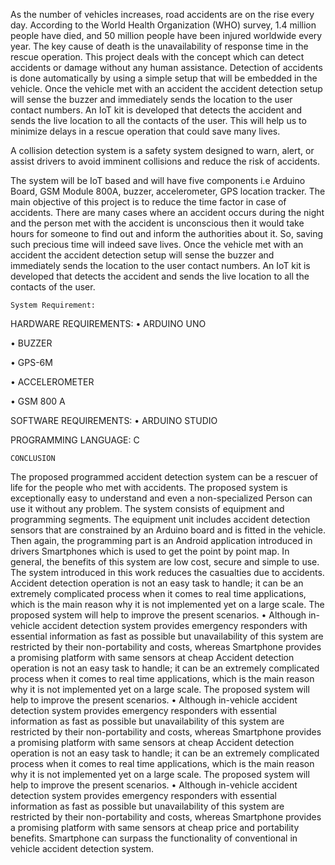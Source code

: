 As the number of vehicles increases, road accidents are on the rise every day. According to the World Health Organization (WHO) survey, 1.4 million people have died, and 50 million people have been injured worldwide every year. The key cause of death is the unavailability of response time in the rescue operation. This project deals with the concept which can detect accidents or damage without any human assistance. Detection of accidents is done automatically by using a simple setup that will be embedded in the vehicle. Once the vehicle met with an accident the accident detection setup will sense the buzzer and immediately sends the location to the user contact numbers. An IoT kit is developed that detects the accident and sends the live location to all the contacts of the user. This will help us to minimize delays in a rescue operation that could save many lives.


A collision detection system is a safety system designed to warn, alert, or assist drivers to avoid imminent collisions and reduce the risk of accidents.

The system will be IoT based and will have five components i.e Arduino Board, GSM Module 800A, buzzer, accelerometer, GPS location tracker. The main objective of this project is to reduce the time factor in case of accidents. There are many cases where an accident occurs during the night and the person met with the accident is unconscious then it would take hours for someone to find out and inform the authorities about it. So, saving such precious time will indeed save lives. Once the vehicle met with an accident the accident detection setup will sense the buzzer and immediately sends the location to the user contact numbers. An IoT kit is developed that detects the accident and sends the live location to all the contacts of the user.



	System Requirement:
HARDWARE REQUIREMENTS:
•	ARDUINO UNO

•	BUZZER

•	GPS-6M

•	ACCELEROMETER

•	GSM 800 A 


SOFTWARE REQUIREMENTS: •	ARDUINO STUDIO


PROGRAMMING LANGUAGE: C

	CONCLUSION

The proposed programmed accident detection system can be a rescuer of life for the people 
who met with accidents. The proposed system is exceptionally easy to understand and even a non-specialized Person can use it without any problem. The system consists of equipment and programming segments.  The equipment unit includes accident detection sensors that are constrained by an Arduino board and is fitted in the vehicle. Then again, the programming part is an Android application introduced in drivers Smartphones which is used to get the point by point map. In general, the benefits of this system are low cost, secure and simple to use. The system introduced in this work reduces the casualties due to accidents.
Accident detection operation is not an easy task to handle;
it can be an extremely complicated process when it comes to
real time applications, which is the main reason why it is not
implemented yet on  a  large scale. The proposed  system  will
help to improve the present scenarios.
• Although   in-vehicle   accident   detection   system
provides emergency  responders with essential information as
fast as possible but unavailability of this system are restricted
by   their   non-portability   and   costs,   whereas   Smartphone
provides   a   promising platform with same sensors at cheap
Accident detection operation is not an easy task to handle;
it can be an extremely complicated process when it comes to
real time applications, which is the main reason why it is not
implemented yet on  a  large scale. The proposed  system  will
help to improve the present scenarios.
• Although   in-vehicle   accident   detection   system
provides emergency  responders with essential information as
fast as possible but unavailability of this system are restricted
by   their   non-portability   and   costs,   whereas   Smartphone
provides   a   promising platform with same sensors at cheap
Accident detection operation is not an easy task to handle; it can be an extremely complicated process when it comes to real time applications, which is the main reason why it is not implemented yet on a large scale. The proposed system will help to improve the present scenarios.
•	Although in-vehicle accident detection system provides emergency responders with essential information as fast as possible but unavailability of this system are restricted by their non-portability and costs, whereas Smartphone provides a promising platform with same sensors at cheap price and portability benefits. Smartphone can surpass the functionality of conventional in vehicle accident detection system.

